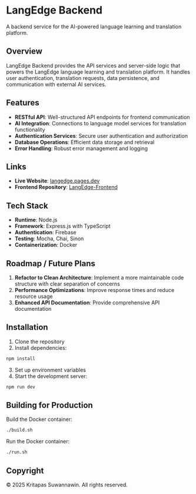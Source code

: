 # LangEdge Backend

A backend service for the AI-powered language learning and translation platform.

## Overview

LangEdge Backend provides the API services and server-side logic that powers the LangEdge language learning and translation platform. It handles user authentication, translation requests, data persistence, and communication with external AI services.

## Features

- **RESTful API**: Well-structured API endpoints for frontend communication
- **AI Integration**: Connections to language model services for translation functionality
- **Authentication Services**: Secure user authentication and authorization
- **Database Operations**: Efficient data storage and retrieval
- **Error Handling**: Robust error management and logging

## Links

- **Live Website**: [langedge.pages.dev](https://langedge.pages.dev)
- **Frontend Repository**: [LangEdge-Frontend](https://github.com/KritapasSuwannawin/LangEdge-Frontend)

## Tech Stack

- **Runtime**: Node.js
- **Framework**: Express.js with TypeScript
- **Authentication**: Firebase
- **Testing**: Mocha, Chai, Sinon
- **Containerization**: Docker

## Roadmap / Future Plans

1. **Refactor to Clean Architecture**: Implement a more maintainable code structure with clear separation of concerns
2. **Performance Optimizations**: Improve response times and reduce resource usage
3. **Enhanced API Documentation**: Provide comprehensive API documentation

## Installation

1. Clone the repository
2. Install dependencies:

```bash
npm install
```

3. Set up environment variables
4. Start the development server:

```bash
npm run dev
```

## Building for Production

Build the Docker container:

```bash
./build.sh
```

Run the Docker container:

```bash
./run.sh
```

## Copyright

© 2025 Kritapas Suwannawin. All rights reserved.
